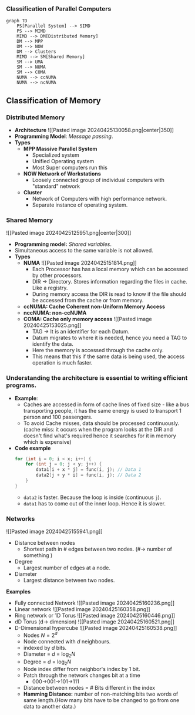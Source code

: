   
### Classification of Parallel Computers
```mermaid
graph TD
    PS[Parallel System] --> SIMD
    PS --> MIMD
    MIMD --> DM[Distributed Memory]
    DM --> MPP
    DM --> NOW
    DM --> Clusters
    MIMD --> SM[Shared Memory]
    SM --> UMA
    SM --> NUMA
    SM --> COMA
    NUMA --> ccNUMA
    NUMA --> ncNUMA
```
## Classification of Memory 
### Distributed Memory
- **Architecture**
![[Pasted image 20240425130058.png|center|350]]
- **Programming Model**: *Message passing*. 
- **Types**
	- **MPP Massive Parallel System**
		- Specialized system 
		- Unified Operating system 
		- Most Super computers run this
	- **NOW Network of Workstations** 
		- Loosely connected group of individual computers with "standard" network
	- **Cluster**
		- Network of Computers with high performance network.
		- Separate instance of operating system. 
### Shared Memory
![[Pasted image 20240425125951.png|center|300]]
- **Programming model:** *Shared variables*.
- Simultaneous access to the same variable is not allowed. 
- **Types**
	- **NUMA**
		![[Pasted image 20240425151814.png]]
		- Each Processor has has a local memory which can be accessed by other processors. 
		- DIR -> Directory. Stores information regarding the files in cache. Like a registry. 
		- During memory access the DIR is read to know if the file should be accessed from the cache or from memory. 
	- **ccNUMA: Cache Coherent non-Uniform Memory Access**
	- **nccNUMA: non-ccNUMA**
	- **COMA: Cache only memory access** 
		![[Pasted image 20240425153025.png]]
		- TAG -> It is an identifier for each Datum. 
		- Datum migrates to where it is needed, hence you need a TAG to identify the data. 
		- Here the memory is accessed through the cache only. 
		- This means that this if the same data is being used, the access operation is much faster. 

### Understanding the architecture is essential to writing efficient programs. 
- **Example**: 
	- Caches are accessed in form of cache lines of fixed size - like a bus transporting people, it has the same energy is used to transport 1 person and 100 passengers. 
	- To avoid Cache misses, data should be processed continuously. (cache miss: it occurs when the program looks at the DIR and doesn't find what's required hence it searches for it in memory which is expensive)
- **Code example** 
	```c
	for (int i = 0; i < x; i++) {
	    for (int j = 0; j < y; j++) {
	        data1[i + x * j] = func(i, j); // Data 1 
	        data2[j + y * i] = func(i, j); // Data 2
	    }
	}
	```
	- `data2` is faster. Because the loop is inside (continuous `j`). 
	- `data1` has to come out of the inner loop. Hence it is slower.

### Networks
![[Pasted image 20240425155941.png]]
- Distance between nodes
	- Shortest path in # edges between two nodes. (#-> number of something )
- Degree
	- Largest number of edges at a node. 
- Diameter
	- Largest distance between two nodes. 

**Examples**
- Fully connected Network
![[Pasted image 20240425160236.png]]
- Linear network
	![[Pasted image 20240425160358.png]]
- Ring network or 1D Torus
	![[Pasted image 20240425160446.png]]
- dD Torus (d-> dimension)
	![[Pasted image 20240425160521.png]]
- D-Dimensional hypercube
	 ![[Pasted image 20240425160538.png]]
	- Nodes $N= 2^d$ 
	- Node connected with $d$ neighbours. 
	- indexed by $d$ bits. 
	- Diameter = $d$ = $\log_2 N$
	- Degree = $d$ = $\log_2 N$
	- Node index differ from neighbor's index by 1 bit.
	- Patch through the network changes bit at a time 
		- 000->001->101->111
	- Distance between nodes = # Bits different in the index
	- **Hamming Distance:** number of non-matching bits two words of same length.(How many bits have to be changed to go from one data to another data.)



